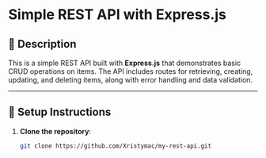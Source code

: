 # Simple REST API with Express.js

## 📄 Description

This is a simple REST API built with **Express.js** that demonstrates basic CRUD operations on items. The API includes routes for retrieving, creating, updating, and deleting items, along with error handling and data validation.

---

## 🚀 Setup Instructions

1. **Clone the repository**:
   ```bash
   git clone https://github.com/Xristymac/my-rest-api.git